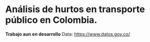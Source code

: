 # Análisis de hurtos en transporte público en Colombia.
**Trabajo aun en desarrollo**
Data: https://www.datos.gov.co/
